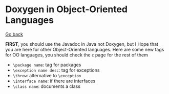 # Doxygen in Object-Oriented Languages

[Go back](..#write-documentation)

**FIRST**, you should use the Javadoc in Java
not Doxygen, but I Hope that you are
here for other Object-Oriented languages.
Here are some new tags for OO languages,
you should check the ``c`` page for the rest of them

* ``\package name``: tag for packages
* ``\exception name desc``: tag for exceptions
* ``\throw``: alternative to `\exception`
* ``\interface name``: if there are interfaces
* ``\class name``: documents a class